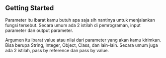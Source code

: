 ## Getting Started

Parameter itu ibarat kamu butuh apa saja sih nantinya untuk menjalankan fungsi tersebut. Secara umum ada 2 istilah di pemrograman, input parameter dan output parameter.

Argumen itu ibarat value atau nilai dari parameter yang akan kamu kirimkan. Bisa berupa String, Integer, Object, Class, dan lain-lain. Secara umum juga ada 2 istilah, pass by reference dan pass by value.